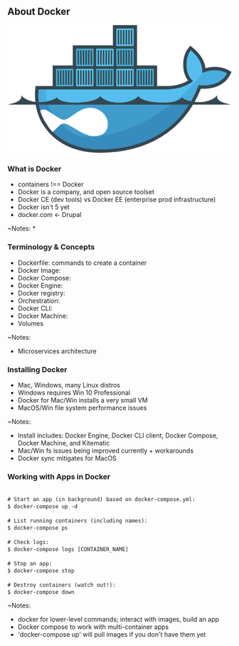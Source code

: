 ## About Docker

![Drupal on Docker](slides/img/docker-drupal.png)


### What is Docker

* containers !== Docker
* Docker is a company, and open source toolset
* Docker CE (dev tools) vs Docker EE (enterprise prod infrastructure)
* Docker isn't 5 yet
* docker.com <- Drupal

~Notes:
* 


### Terminology & Concepts

* Dockerfile: commands to create a container
* Docker Image:
* Docker Compose: 
* Docker Engine: 
* Docker registry: 
* Orchestration: 
* Docker CLI: 
* Docker Machine: 
* Volumes

~Notes:
* Microservices architecture


### Installing Docker

* Mac, Windows, many Linux distros
* Windows requires Win 10 Professional
* Docker for Mac/Win installs a very small VM
* MacOS/Win file system performance issues

~Notes:
* Install includes: Docker Engine, Docker CLI client, Docker Compose, Docker Machine, and Kitematic
* Mac/Win fs issues being improved currently + workarounds
* Docker sync mitigates for MacOS


### Working with Apps in Docker

 <pre><code class="bash" data-trim data-noescape>
# Start an app (in background) based on docker-compose.yml:
$ docker-compose up -d

# List running containers (including names):
$ docker-compose ps

# Check logs:
$ docker-compose logs [CONTAINER_NAME]

# Stop an app:
$ docker-compose stop

# Destroy containers (watch out!):
$ docker-compose down
</code></pre>

~Notes:
* docker for lower-level commands; interact with images, build an app
* Docker compose to work with multi-container apps
* 'docker-compose up' will pull images if you don't have them yet
